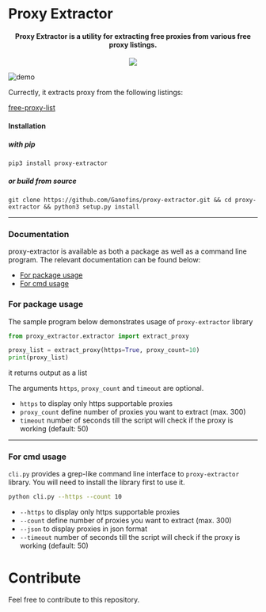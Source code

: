 # Proxy Extractor

<h4 align="center">Proxy Extractor is a utility for extracting free proxies from various free proxy listings.</h4>

<p align="center">
    <a href="https://github.com/Ganofins/proxy-extractor/releases">
        <img src="https://img.shields.io/pypi/v/proxy-extractor?color=3498db&label=version">
    </a>
</p>

![demo](https://i.imgur.com/1WlLmxz.png)

Currectly, it extracts proxy from the following listings:

[free-proxy-list](https://free-proxy-list.net/)

#### Installation
##### with pip
```
pip3 install proxy-extractor
```
##### or build from source
```
git clone https://github.com/Ganofins/proxy-extractor.git && cd proxy-extractor && python3 setup.py install
```

<hr>

### Documentation
proxy-extractor is available as both a package as well as a command line program. The relevant documentation can be found below:

- [For package usage](https://github.com/Ganofins/proxy-extractor#for-package-usage)
- [For cmd usage](https://github.com/Ganofins/proxy-extractor#for-cmd-usage)

### For package usage
The sample program below demonstrates usage of `proxy-extractor` library

```python
from proxy_extractor.extractor import extract_proxy

proxy_list = extract_proxy(https=True, proxy_count=10)
print(proxy_list)
```

it returns output as a list

The arguments `https`, `proxy_count` and `timeout` are optional.

- `https` to display only https supportable proxies
- `proxy_count` define number of proxies you want to extract (max. 300)
- `timeout` number of seconds till the script will check if the proxy is working (default: 50)

<hr>

### For cmd usage
`cli.py` provides a grep-like command line interface to `proxy-extractor` library. You will need to install the library first to use it.


```bash
python cli.py --https --count 10
```

- `--https` to display only https supportable proxies
- `--count` define number of proxies you want to extract (max. 300)
- `--json` to display proxies in json format
- `--timeout` number of seconds till the script will check if the proxy is working (default: 50)

# Contribute
Feel free to contribute to this repository.